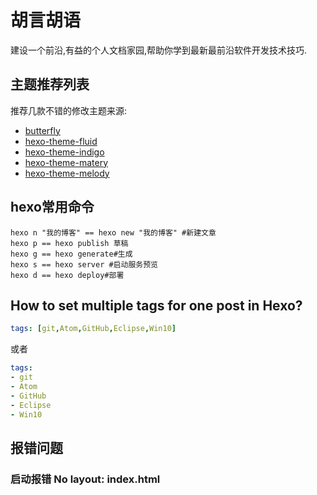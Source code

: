 # 胡言胡语

建设一个前沿,有益的个人文档家园,帮助你学到最新最前沿软件开发技术技巧.


## 主题推荐列表

推荐几款不错的修改主题来源:

- [butterfly](https://butterfly.js.org/)
- [hexo-theme-fluid](https://github.com/fluid-dev/hexo-theme-fluid)
- [hexo-theme-indigo](https://github.com/yscoder/hexo-theme-indigo)
- [hexo-theme-matery](https://github.com/blinkfox/hexo-theme-matery)
- [hexo-theme-melody](https://github.com/Molunerfinn/hexo-theme-melody)


## hexo常用命令

```shell
hexo n "我的博客" == hexo new "我的博客" #新建文章
hexo p == hexo publish 草稿
hexo g == hexo generate#生成
hexo s == hexo server #启动服务预览
hexo d == hexo deploy#部署

```

## How to set multiple tags for one post in Hexo?

```yaml
tags: [git,Atom,GitHub,Eclipse,Win10]
```

或者

```yaml
tags:
- git
- Atom
- GitHub
- Eclipse
- Win10
```

## 报错问题

### 启动报错 No layout: index.html


